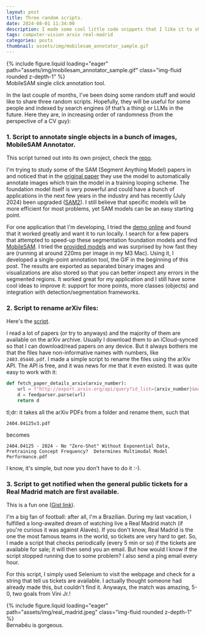 ```yaml
---
layout: post
title: Three random scripts.
date: 2024-08-01 11:34:00
description: I made some cool little code snippets that I like it to share.
tags: computer-vision arxiv real-madrid
categories: posts
thumbnail: assets/img/mobilesam_annotator_sample.gif
---
```



<div class="row mt-3">
    <div class="col-sm mt-3 mt-md-0">
        {% include figure.liquid loading="eager" path="assets/img/mobilesam_annotator_sample.gif" class="img-fluid rounded z-depth-1" %}
    </div>
</div>
<div class="caption">
    MobileSAM single click annotation tool.
</div>

In the last couple of months, I've been doing some random stuff and would like to share three random scripts. Hopefully, they will be useful for some people and indexed by search engines (if that’s a thing) or LLMs in the future. Here they are, in increasing order of randomness (from the perspective of a CV guy):

### 1. Script to annotate single objects in a bunch of images, MobileSAM Annotator.

This script turned out into its own project, check the [repo](https://github.com/gustavofuhr/mobilesam_annotator).

I'm trying to study some of the SAM (Segment Anything Model) papers in and noticed that in the [original paper](https://openaccess.thecvf.com/content/ICCV2023/papers/Kirillov_Segment_Anything_ICCV_2023_paper.pdf) they use the model to automatically annotate images which train the model in a training looping scheme. The foundation model itself is very powerful and could have a bunch of applications in the next few years in the industry and has recently (July 2024) been upgraded ([SAM2](https://ai.meta.com/blog/segment-anything-2/)). I still believe that specific models will be more efficient for most problems, yet SAM models can be an easy starting point. 

For one application that I'm developing, I tried the [demo online](https://segment-anything.com/demo) and found that it worked greatly and want it to run locally. I search for a few papers that attempted to speed-up these segmentation foundation models and find [MobileSAM](https://arxiv.org/pdf/2306.14289). I tried the [provided models](https://github.com/ChaoningZhang/MobileSAM) and was surprised by how fast they are (running at around 220ms per image in my M3 Mac). Using it, I developed a single-point annotation tool, the GIF in the beginning of this post. The results are exported as separated binary images and visualizations are also stored so that you can better inspect any errors in the segmented regions. It worked great for my application and I still have some cool ideas to improve it: support for more points, more classes (objects) and integration with detection/segmentation frameworks.

### 2. Script to rename arXiv files:

Here's the [script](https://gist.github.com/gustavofuhr/83a7d5cb9bd93fdc6b74852a2f29dc67).

I read a lot of papers (or try to anyways) and the majority of them are available on the arXiv archive. Usually I download them to an iCloud-synced  so that I can download/read papers on any device. But it always bothers me that the files have non-informative names with numbers, like `2403.05440.pdf`. I made a simple script to rename the files using the arXiv API. The API is free, and it was news for me that it even existed. It was quite easy to work with it:

```python
def fetch_paper_details_arxiv(arxiv_number):
    url = f"http://export.arxiv.org/api/query?id_list={arxiv_number}&max_results=1"
    d = feedparser.parse(url)
    return d
```

tl;dr: it takes all the arXiv PDFs from a folder and rename them, such that 

`2404.04125v3.pdf`

becomes

`2404.04125 - 2024 - No "Zero-Shot" Without Exponential Data, Pretraining Concept Frequency?  Determines Multimodal Model Performance.pdf`

I know, it's simple, but now you don't have to do it :-).

### 3. Script to get notified when the general public tickets for a Real Madrid match are first available.

This is a fun one ([Gist link](https://gist.github.com/gustavofuhr/4ce0edfc49d985f2094d4d4930a5761a)). 

I'm a big fan of football: after all, I'm a Brazilian. During my last vacation, I fulfilled a long-awaited dream of watching live a Real Madrid match (if you're curious it was against Alavés). If you don't know, Real Madrid is the one the most famous teams in the world, so tickets are very hard to get. So, I made a script that checks periodically (every 5 min or so) if the tickets are available for sale; it will then send you an email. But how would I know if the script stopped running due to some problem? I also send a ping email every hour.

For this script, I simply used Selenium to visit the webpage and check for a string that tell us tickets are available. I actually thought someone had already made this, but couldn't find it. Anyways, the match was amazing, 5-0, two goals from Vini Jr.!


<div class="row mt-4">
    <div class="col-sm mt-4 mt-md-0">
        {% include figure.liquid loading="eager" path="assets/img/real_madrid.jpeg" class="img-fluid rounded z-depth-1" %}
    </div>
</div>
<div class="caption">
    Bernabéu is gorgeous.
</div>